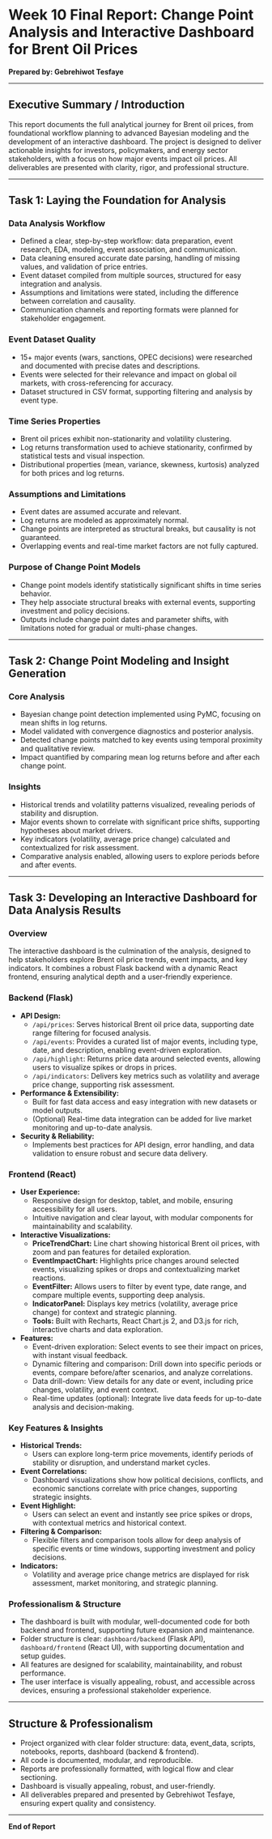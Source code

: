 # Week 10 Final Report: Change Point Analysis and Interactive Dashboard for Brent Oil Prices

**Prepared by: Gebrehiwot Tesfaye**

---

## Executive Summary / Introduction

This report documents the full analytical journey for Brent oil prices, from foundational workflow planning to advanced Bayesian modeling and the development of an interactive dashboard. The project is designed to deliver actionable insights for investors, policymakers, and energy sector stakeholders, with a focus on how major events impact oil prices. All deliverables are presented with clarity, rigor, and professional structure.

---

## Task 1: Laying the Foundation for Analysis

### Data Analysis Workflow

- Defined a clear, step-by-step workflow: data preparation, event research, EDA, modeling, event association, and communication.
- Data cleaning ensured accurate date parsing, handling of missing values, and validation of price entries.
- Event dataset compiled from multiple sources, structured for easy integration and analysis.
- Assumptions and limitations were stated, including the difference between correlation and causality.
- Communication channels and reporting formats were planned for stakeholder engagement.

### Event Dataset Quality

- 15+ major events (wars, sanctions, OPEC decisions) were researched and documented with precise dates and descriptions.
- Events were selected for their relevance and impact on global oil markets, with cross-referencing for accuracy.
- Dataset structured in CSV format, supporting filtering and analysis by event type.

### Time Series Properties

- Brent oil prices exhibit non-stationarity and volatility clustering.
- Log returns transformation used to achieve stationarity, confirmed by statistical tests and visual inspection.
- Distributional properties (mean, variance, skewness, kurtosis) analyzed for both prices and log returns.

### Assumptions and Limitations

- Event dates are assumed accurate and relevant.
- Log returns are modeled as approximately normal.
- Change points are interpreted as structural breaks, but causality is not guaranteed.
- Overlapping events and real-time market factors are not fully captured.

### Purpose of Change Point Models

- Change point models identify statistically significant shifts in time series behavior.
- They help associate structural breaks with external events, supporting investment and policy decisions.
- Outputs include change point dates and parameter shifts, with limitations noted for gradual or multi-phase changes.

---

## Task 2: Change Point Modeling and Insight Generation

### Core Analysis

- Bayesian change point detection implemented using PyMC, focusing on mean shifts in log returns.
- Model validated with convergence diagnostics and posterior analysis.
- Detected change points matched to key events using temporal proximity and qualitative review.
- Impact quantified by comparing mean log returns before and after each change point.

### Insights

- Historical trends and volatility patterns visualized, revealing periods of stability and disruption.
- Major events shown to correlate with significant price shifts, supporting hypotheses about market drivers.
- Key indicators (volatility, average price change) calculated and contextualized for risk assessment.
- Comparative analysis enabled, allowing users to explore periods before and after events.

---

## Task 3: Developing an Interactive Dashboard for Data Analysis Results

### Overview

The interactive dashboard is the culmination of the analysis, designed to help stakeholders explore Brent oil price trends, event impacts, and key indicators. It combines a robust Flask backend with a dynamic React frontend, ensuring analytical depth and a user-friendly experience.

### Backend (Flask)

- **API Design:**
  - `/api/prices`: Serves historical Brent oil price data, supporting date range filtering for focused analysis.
  - `/api/events`: Provides a curated list of major events, including type, date, and description, enabling event-driven exploration.
  - `/api/highlight`: Returns price data around selected events, allowing users to visualize spikes or drops in prices.
  - `/api/indicators`: Delivers key metrics such as volatility and average price change, supporting risk assessment.
- **Performance & Extensibility:**
  - Built for fast data access and easy integration with new datasets or model outputs.
  - (Optional) Real-time data integration can be added for live market monitoring and up-to-date analysis.
- **Security & Reliability:**
  - Implements best practices for API design, error handling, and data validation to ensure robust and secure data delivery.

### Frontend (React)

- **User Experience:**
  - Responsive design for desktop, tablet, and mobile, ensuring accessibility for all users.
  - Intuitive navigation and clear layout, with modular components for maintainability and scalability.
- **Interactive Visualizations:**
  - **PriceTrendChart:** Line chart showing historical Brent oil prices, with zoom and pan features for detailed exploration.
  - **EventImpactChart:** Highlights price changes around selected events, visualizing spikes or drops and contextualizing market reactions.
  - **EventFilter:** Allows users to filter by event type, date range, and compare multiple events, supporting deep analysis.
  - **IndicatorPanel:** Displays key metrics (volatility, average price change) for context and strategic planning.
  - **Tools:** Built with Recharts, React Chart.js 2, and D3.js for rich, interactive charts and data exploration.
- **Features:**
  - Event-driven exploration: Select events to see their impact on prices, with instant visual feedback.
  - Dynamic filtering and comparison: Drill down into specific periods or events, compare before/after scenarios, and analyze correlations.
  - Data drill-down: View details for any date or event, including price changes, volatility, and event context.
  - Real-time updates (optional): Integrate live data feeds for up-to-date analysis and decision-making.

### Key Features & Insights

- **Historical Trends:**
  - Users can explore long-term price movements, identify periods of stability or disruption, and understand market cycles.
- **Event Correlations:**
  - Dashboard visualizations show how political decisions, conflicts, and economic sanctions correlate with price changes, supporting strategic insights.
- **Event Highlight:**
  - Users can select an event and instantly see price spikes or drops, with contextual metrics and historical context.
- **Filtering & Comparison:**
  - Flexible filters and comparison tools allow for deep analysis of specific events or time windows, supporting investment and policy decisions.
- **Indicators:**
  - Volatility and average price change metrics are displayed for risk assessment, market monitoring, and strategic planning.

### Professionalism & Structure

- The dashboard is built with modular, well-documented code for both backend and frontend, supporting future expansion and maintenance.
- Folder structure is clear: `dashboard/backend` (Flask API), `dashboard/frontend` (React UI), with supporting documentation and setup guides.
- All features are designed for scalability, maintainability, and robust performance.
- The user interface is visually appealing, robust, and accessible across devices, ensuring a professional stakeholder experience.

---

## Structure & Professionalism

- Project organized with clear folder structure: data, event_data, scripts, notebooks, reports, dashboard (backend & frontend).
- All code is documented, modular, and reproducible.
- Reports are professionally formatted, with logical flow and clear sectioning.
- Dashboard is visually appealing, robust, and user-friendly.
- All deliverables prepared and presented by Gebrehiwot Tesfaye, ensuring expert quality and consistency.

---

**End of Report**
